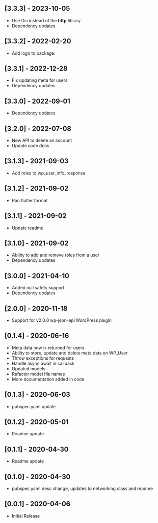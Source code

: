 ## [3.3.3] - 2023-10-05

* Use Dio instead of the **http** library
* Dependency updates

## [3.3.2] - 2022-02-20

* Add logo to package.

## [3.3.1] - 2022-12-28

* Fix updating meta for users
* Dependency updates

## [3.3.0] - 2022-09-01

* Dependency updates

## [3.2.0] - 2022-07-08

* New API to delete an account
* Update code docs

## [3.1.3] - 2021-09-03

* Add roles to wp_user_info_response

## [3.1.2] - 2021-09-02

* Ran flutter format

## [3.1.1] - 2021-09-02

* Update readme

## [3.1.0] - 2021-09-02

* Ability to add and remove roles from a user
* Dependency updates

## [3.0.0] - 2021-04-10

* Added null safety support
* Dependency updates

## [2.0.0] - 2020-11-18

* Support for v2.0.0 wp-json-api WordPress plugin

## [0.1.4] - 2020-06-16

* Meta data now is returned for users
* Ability to store, update and delete meta data on WP_User
* Throw exceptions for requests
* Handle async await in callback
* Updated models
* Refactor model file names
* More documentation added in code

## [0.1.3] - 2020-06-03

* pubspec.yaml update

## [0.1.2] - 2020-05-01

* Readme update

## [0.1.1] - 2020-04-30

* Readme update

## [0.1.0] - 2020-04-30

* pubspec.yaml desc change, updates to networking class and readme

## [0.0.1] - 2020-04-06

* Initial Release